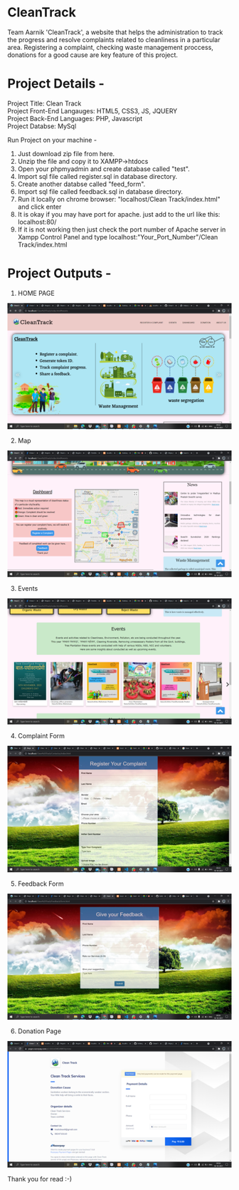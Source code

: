 # CleanTrack
Team Aarnik
'CleanTrack', a website that helps the administration to track the progress and 
resolve complaints related to cleanliness in a particular area. 
Registering a complaint, checking waste management proccess, donations for a good cause are key feature of this project.

# Project Details - 
Project Title: Clean Track <br />
Project Front-End Langauges: HTML5, CSS3, JS, JQUERY <br />
Project Back-End Languages: PHP, Javascript  <br />
Project Databse: MySql <br/>

Run Project on your machine -

1. Just download zip file from here.
2. Unzip the file and copy it to XAMPP->htdocs
3. Open your phpmyadmin and create database called "test".
4. Import sql file called register.sql in database directory.
5. Create another databse called "feed_form".
6. Import sql file called feedback.sql in database directory.
7. Run it locally on chrome browser: "localhost/Clean Track/index.html" and click enter
8. It is okay if you may have port for apache. just add to the url like this:
   localhost:80/
9. If it is not working then just check the port number of Apache server in Xampp Control Panel and type localhost:"Your_Port_Number"/Clean Track/index.html
   
      
# Project Outputs -

1. HOME PAGE 

![Home page](https://github.com/ChetansMittal/CleanTrack/blob/5b82b1ae0188b4eae08e6e6f4aaaf7b7a2715f77/Website%20Images/homepage.png)

2. Map

![Map](https://github.com/ChetansMittal/CleanTrack/blob/5b82b1ae0188b4eae08e6e6f4aaaf7b7a2715f77/Website%20Images/Map.png)

3. Events 

![Events](https://github.com/ChetansMittal/CleanTrack/blob/5b82b1ae0188b4eae08e6e6f4aaaf7b7a2715f77/Website%20Images/Events.png)

4. Complaint Form

![Complaint Form](https://github.com/ChetansMittal/CleanTrack/blob/5b82b1ae0188b4eae08e6e6f4aaaf7b7a2715f77/Website%20Images/Complaint%20Form.png)

5. Feedback Form

![Feedback Form](https://github.com/ChetansMittal/CleanTrack/blob/5b82b1ae0188b4eae08e6e6f4aaaf7b7a2715f77/Website%20Images/Feedback%20Form.png)

6. Donation Page

![Donation Page](https://github.com/ChetansMittal/CleanTrack/blob/805cb856fdeee251e2b8ebf2f7f63049400d6d22/Website%20Images/Donation.png)

Thank you for read :-)











